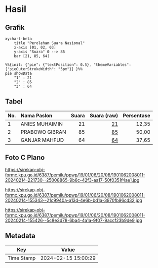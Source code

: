 # Hasil

## Grafik

```mermaid
xychart-beta
    title "Perolehan Suara Nasional"
    x-axis [01, 02, 03]
    y-axis "Suara" 0 --> 85
    bar [21, 85, 64]
```

```mermaid
%%{init: {"pie": {"textPosition": 0.5}, "themeVariables": {"pieOuterStrokeWidth": "5px"}} }%%
pie showData
    "1" : 21
    "2" : 85
    "3" : 64
```

## Tabel

| No. | Nama Paslon    | Suara | Suara (raw) | Persentase |
|:--- |:-------------- | -----:| -----------:| ----------:|
| 1   | ANIES MUHAIMIN | 21    | [21][p-1]   | 12,35      |
| 2   | PRABOWO GIBRAN | 85    | [85][p-2]   | 50,00      |
| 3   | GANJAR MAHFUD  | 64    | [64][p-3]   | 37,65      |


[p-1]: https://github.com/gigit-pemilu/pemilu-2024/blob/main/pilpres/hitung-suara/sub/19-kepulauan-bangka-belitung/sub/01-bangka/sub/06-bakam/sub/2008-bukit-layang/sub/011-tps/sub/paslon-1.txt
[p-2]: https://github.com/gigit-pemilu/pemilu-2024/blob/main/pilpres/hitung-suara/sub/19-kepulauan-bangka-belitung/sub/01-bangka/sub/06-bakam/sub/2008-bukit-layang/sub/011-tps/sub/paslon-2.txt
[p-3]: https://github.com/gigit-pemilu/pemilu-2024/blob/main/pilpres/hitung-suara/sub/19-kepulauan-bangka-belitung/sub/01-bangka/sub/06-bakam/sub/2008-bukit-layang/sub/011-tps/sub/paslon-3.txt

## Foto C Plano

https://sirekap-obj-formc.kpu.go.id/6387/pemilu/ppwp/19/01/06/20/08/1901062008011-20240214-221730--25008865-9b8c-42f3-aa17-50f0351f4ae1.jpg

https://sirekap-obj-formc.kpu.go.id/6387/pemilu/ppwp/19/01/06/20/08/1901062008011-20240214-155343--21c9940a-a13d-4e6b-bd1a-3970fb96cd32.jpg

https://sirekap-obj-formc.kpu.go.id/6387/pemilu/ppwp/19/01/06/20/08/1901062008011-20240214-155426--5c8e3d78-6ba4-4a1a-9f07-9accf23b9de9.jpg


## Metadata

| Key        | Value               |
| ---------- | ------------------- |
| Time Stamp | 2024-02-15 15:00:29 |



